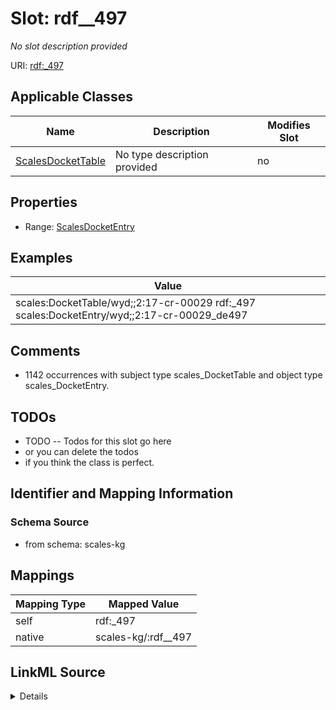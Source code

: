 

# Slot: rdf__497


_No slot description provided_





URI: [rdf:_497](http://www.w3.org/1999/02/22-rdf-syntax-ns#_497)



<!-- no inheritance hierarchy -->





## Applicable Classes

| Name | Description | Modifies Slot |
| --- | --- | --- |
| [ScalesDocketTable](../classes/ScalesDocketTable.md) | No type description provided |  no  |







## Properties

* Range: [ScalesDocketEntry](../classes/ScalesDocketEntry.md)






## Examples

| Value |
| --- |
| scales:DocketTable/wyd;;2:17-cr-00029 rdf:_497 scales:DocketEntry/wyd;;2:17-cr-00029_de497 |

## Comments

* 1142 occurrences with subject type scales_DocketTable and object type scales_DocketEntry.

## TODOs

* TODO -- Todos for this slot go here
* or you can delete the todos
* if you think the class is perfect.

## Identifier and Mapping Information







### Schema Source


* from schema: scales-kg




## Mappings

| Mapping Type | Mapped Value |
| ---  | ---  |
| self | rdf:_497 |
| native | scales-kg/:rdf__497 |




## LinkML Source

<details>
```yaml
name: rdf__497
description: No slot description provided
todos:
- TODO -- Todos for this slot go here
- or you can delete the todos
- if you think the class is perfect.
comments:
- 1142 occurrences with subject type scales_DocketTable and object type scales_DocketEntry.
examples:
- value: scales:DocketTable/wyd;;2:17-cr-00029 rdf:_497 scales:DocketEntry/wyd;;2:17-cr-00029_de497
from_schema: scales-kg
rank: 1000
slot_uri: rdf:_497
alias: rdf__497
domain_of:
- scales_DocketTable
range: scales_DocketEntry

```
</details>